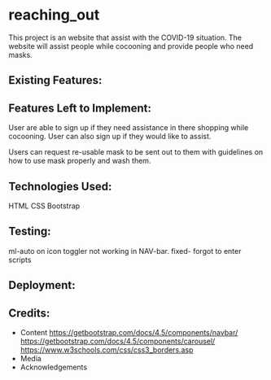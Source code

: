 # reaching_out

This project is an website that assist with the COVID-19 situation. 
The website will assist people while cocooning and provide people who need masks. 


Existing Features:
--------------------------

Features Left to Implement:
---------------------------

User are able to sign up if they need assistance in there shopping while cocooning.
User can also sign up if they would like to assist. 

Users can request re-usable mask to be sent out to them with guidelines on how to use mask properly and wash them.

Technologies Used:
------------------
HTML 
CSS
Bootstrap

Testing:
--------

ml-auto on icon toggler not working in NAV-bar. fixed- forgot to enter scripts


Deployment:
------------


Credits:
---------

- Content
https://getbootstrap.com/docs/4.5/components/navbar/
https://getbootstrap.com/docs/4.5/components/carousel/
https://www.w3schools.com/css/css3_borders.asp
- Media
- Acknowledgements 



